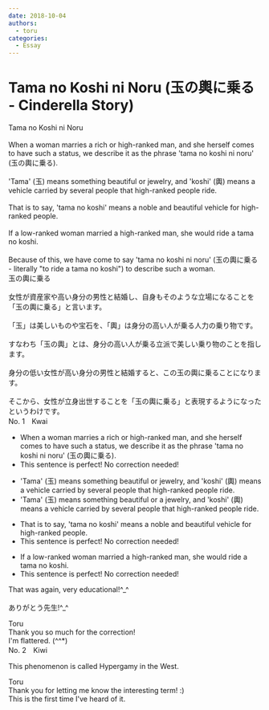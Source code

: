 ```yaml
---
date: 2018-10-04
authors:
  - toru
categories:
  - Essay
---
```


<h1 id="subject_show">Tama no Koshi ni Noru (玉の輿に乗る - Cinderella Story)</h1>
<div class="date" hidden>Oct 4, 2018 16:54</div>
<div id="post"><div id="body_show_ori">
Tama no Koshi ni Noru<br/><br/>When a woman marries a rich or high-ranked man, and she herself comes to have such a status, we describe it as the phrase 'tama no koshi ni noru' (玉の輿に乗る).<br/><br/>'Tama' (玉) means something beautiful or jewelry, and 'koshi' (輿) means a vehicle carried by several people that high-ranked people ride.<br/><br/>That is to say, 'tama no koshi' means a noble and beautiful vehicle for high-ranked people.<br/><br/>If a low-ranked woman married a high-ranked man, she would ride a tama no koshi.<br/><br/>Because of this, we have come to say 'tama no koshi ni noru' (玉の輿に乗る - literally "to ride a tama no koshi") to describe such a woman.
</div></div>

<!-- more -->

<div id="post_ja"><div id="body_show_mo">
玉の輿に乗る<br/><br/>女性が資産家や高い身分の男性と結婚し、自身もそのような立場になることを「玉の輿に乗る」と言います。<br/><br/>「玉」は美しいものや宝石を、「輿」は身分の高い人が乗る人力の乗り物です。<br/><br/>すなわち「玉の輿」とは、身分の高い人が乗る立派で美しい乗り物のことを指します。<br/><br/>身分の低い女性が高い身分の男性と結婚すると、この玉の輿に乗ることになります。<br/><br/>そこから、女性が立身出世することを「玉の輿に乗る」と表現するようになったというわけです。
</div></div>
<div id="block"><div class="first_name"> No. 1　<span class="just_name">Kwai</span></div><div id="block2">
<ul class="correction_field">
<li class="incorrect">When a woman marries a rich or high-ranked man, and she herself comes to have such a status, we describe it as the phrase 'tama no koshi ni noru' (玉の輿に乗る).</li>
<li class="corrected perfect">This sentence is perfect! No correction needed!</li>
</ul>
<ul class="correction_field">
<li class="incorrect">'Tama' (玉) means something beautiful or jewelry, and 'koshi' (輿) means a vehicle carried by several people that high-ranked people ride.</li>
<li class="corrected correct">
'Tama' (玉) means something beautiful or <span class="f_red">a </span>jewelry, and 'koshi' (輿) means a vehicle carried by several people that high-ranked people ride.
</li>
</ul>
<ul class="correction_field">
<li class="incorrect">That is to say, 'tama no koshi' means a noble and beautiful vehicle for high-ranked people.</li>
<li class="corrected perfect">This sentence is perfect! No correction needed!</li>
</ul>
<ul class="correction_field">
<li class="incorrect">If a low-ranked woman married a high-ranked man, she would ride a tama no koshi.</li>
<li class="corrected perfect">This sentence is perfect! No correction needed!</li>
</ul>
<p class="comment_small">
 That was again, very educational!^_^
 <br/>
 <br/>
 ありがとう先生!^_^
</p>

</div><div class="name"><span class="just_name">Toru</span><br>
Thank you so much for the correction!<br/>I'm flattered. (^^*)
</div>
</div>
<div id="block"><div class="first_name"> No. 2　<span class="just_name">Kiwi</span></div><div id="block2">
<p class="comment_small">
 This phenomenon is called Hypergamy in the West.
</p>

</div><div class="name"><span class="just_name">Toru</span><br>
Thank you for letting me know the interesting term! :)<br/>This is the first time I've heard of it.
</div>
</div>
